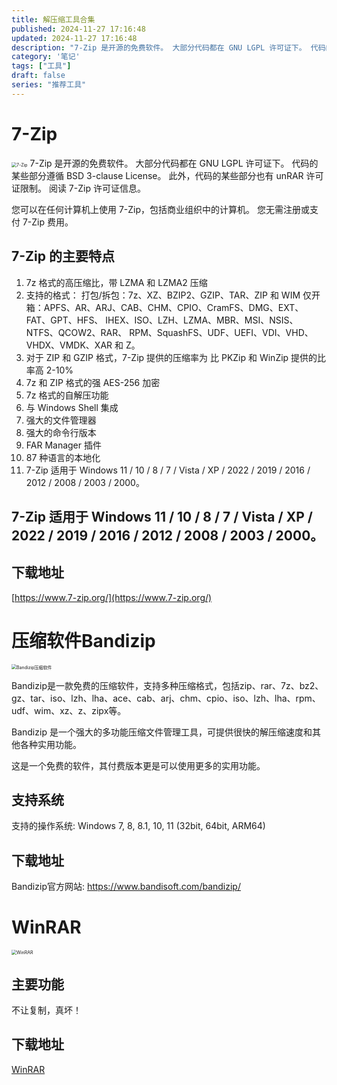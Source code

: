 ```yaml
---
title: 解压缩工具合集
published: 2024-11-27 17:16:48
updated: 2024-11-27 17:16:48
description: "7-Zip 是开源的免费软件。 大部分代码都在 GNU LGPL 许可证下。 代码的某些部分遵循 BSD 3-clause License。 此外，代码的某些部分也有 unRAR 许可证限制。 阅读 7-Zip 许可证信息。"
category: '笔记'
tags: ["工具"]
draft: false
series: "推荐工具"
---
```

# 7-Zip
<img src="https://www.7-zip.org/7ziplogo.png" alt="7-Zip" style="zoom:50%;" />
7-Zip 是开源的免费软件。 大部分代码都在 GNU LGPL 许可证下。 代码的某些部分遵循 BSD 3-clause License。 此外，代码的某些部分也有 unRAR 许可证限制。 阅读 7-Zip 许可证信息。

您可以在任何计算机上使用 7-Zip，包括商业组织中的计算机。 您无需注册或支付 7-Zip 费用。

## 7-Zip 的主要特点
1. 7z 格式的高压缩比，带 LZMA 和 LZMA2 压缩
2. 支持的格式：
打包/拆包：7z、XZ、BZIP2、GZIP、TAR、ZIP 和 WIM
仅开箱：APFS、AR、ARJ、CAB、CHM、CPIO、CramFS、DMG、EXT、FAT、GPT、HFS、 IHEX、ISO、LZH、LZMA、MBR、MSI、NSIS、NTFS、QCOW2、RAR、 RPM、SquashFS、UDF、UEFI、VDI、VHD、VHDX、VMDK、XAR 和 Z。
3. 对于 ZIP 和 GZIP 格式，7-Zip 提供的压缩率为 比 PKZip 和 WinZip 提供的比率高 2-10%
4. 7z 和 ZIP 格式的强 AES-256 加密
5. 7z 格式的自解压功能
6. 与 Windows Shell 集成
7. 强大的文件管理器
8. 强大的命令行版本
9. FAR Manager 插件
10. 87 种语言的本地化
11. 7-Zip 适用于 Windows 11 / 10 / 8 / 7 / Vista / XP / 2022 / 2019 / 2016 / 2012 / 2008 / 2003 / 2000。

## 7-Zip 适用于 Windows 11 / 10 / 8 / 7 / Vista / XP / 2022 / 2019 / 2016 / 2012 / 2008 / 2003 / 2000。

## 下载地址
[https://www.7-zip.org/](https://www.7-zip.org/)


# 压缩软件Bandizip
<img src="https://img.onlinedown.net/download/202112/092348-61b0092483a5d.jpg" alt="Bandizip压缩软件" style="zoom:50%;" />

Bandizip是一款免费的压缩软件，支持多种压缩格式，包括zip、rar、7z、bz2、gz、tar、iso、lzh、lha、ace、cab、arj、chm、cpio、iso、lzh、lha、rpm、udf、wim、xz、z、zipx等。

Bandizip 是一个强大的多功能压缩文件管理工具，可提供很快的解压缩速度和其他各种实用功能。

这是一个免费的软件，其付费版本更是可以使用更多的实用功能。
## 支持系统
支持的操作系统: Windows 7, 8, 8.1, 10, 11 (32bit, 64bit, ARM64)

## 下载地址
Bandizip官方网站: https://www.bandisoft.com/bandizip/

# WinRAR
<img src="https://www.winrar.com.cn/images/ban700.jpg" alt="WinRAR" style="zoom:50%;" />

## 主要功能
不让复制，真坏！

## 下载地址
[WinRAR](https://www.winrar.com.cn/index.htm)



